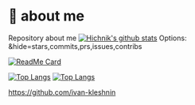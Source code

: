 # :rocket: about me 
Repository about me
[![Hichnik's github stats](https://github-readme-stats.vercel.app/api?username=hichnik&count_private=true&show_icons=true)](https://github.com/hichnik/github-readme-stats)
Options: &hide=stars,commits,prs,issues,contribs

[![ReadMe Card](https://github-readme-stats.vercel.app/api/pin/?username=hichnik&repo=angular)](https://github.com/hichnik/angular)

[![Top Langs](https://github-readme-stats.vercel.app/api/top-langs/?username=hichnik)](https://github.com/hichnik/github-readme-stats)
[![Top Langs](https://github-readme-stats.vercel.app/api/top-langs/?username=hichnik&layout=compact)](https://github.com/hichnik/github-readme-stats)

https://github.com/ivan-kleshnin

